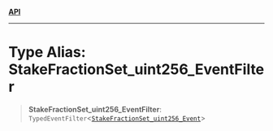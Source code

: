 [**API**](../../../README.md)

***

# Type Alias: StakeFractionSet\_uint256\_EventFilter

> **StakeFractionSet\_uint256\_EventFilter**: `TypedEventFilter`\<[`StakeFractionSet_uint256_Event`](StakeFractionSet_uint256_Event.md)\>
